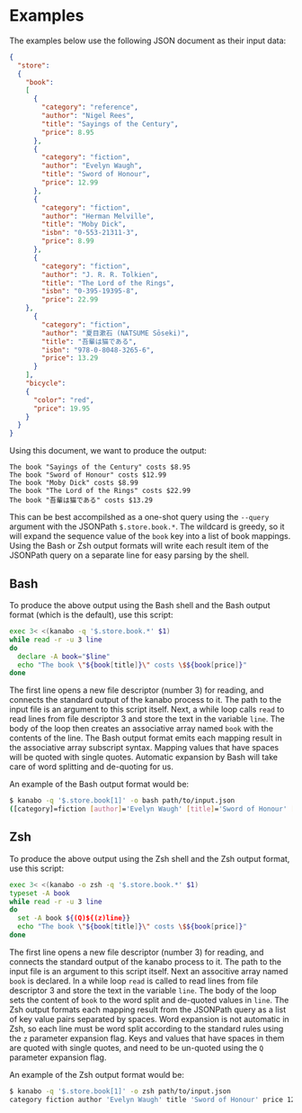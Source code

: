 # Examples

The examples below use the following JSON document as their input data:

```json
{
  "store":
  {
    "book":
    [ 
      {
        "category": "reference",
        "author": "Nigel Rees",
        "title": "Sayings of the Century",
        "price": 8.95
      },
      {
        "category": "fiction",
        "author": "Evelyn Waugh",
        "title": "Sword of Honour",
        "price": 12.99
      },
      {
        "category": "fiction",
        "author": "Herman Melville",
        "title": "Moby Dick",
        "isbn": "0-553-21311-3",
        "price": 8.99
      },
      { 
        "category": "fiction",
        "author": "J. R. R. Tolkien",
        "title": "The Lord of the Rings",
        "isbn": "0-395-19395-8",
        "price": 22.99
    },
      {
        "category": "fiction",
        "author": "夏目漱石 (NATSUME Sōseki)",
        "title": "吾輩は猫である",
        "isbn": "978-0-8048-3265-6",
        "price": 13.29
      }
    ],
    "bicycle":
    {
      "color": "red",
      "price": 19.95
    }
  }
}
```

Using this document, we want to produce the output:

```shell
The book "Sayings of the Century" costs $8.95
The book "Sword of Honour" costs $12.99
The book "Moby Dick" costs $8.99
The book "The Lord of the Rings" costs $22.99
The book "吾輩は猫である" costs $13.29
```

This can be best accompilshed as a one-shot query using the `--query` argument with the JSONPath `$.store.book.*`.  The wildcard is greedy, so it will expand the sequence value of the `book` key into a list of book mappings.  Using the Bash or Zsh output formats will write each result item of the JSONPath query on a separate line for easy parsing by the shell.

## Bash

To produce the above output using the Bash shell and the Bash output format (which is the default), use this script:

```bash
exec 3< <(kanabo -q '$.store.book.*' $1)
while read -r -u 3 line
do
  declare -A book="$line"
  echo "The book \"${book[title]}\" costs \$${book[price]}"
done
```

The first line opens a new file descriptor (number 3) for reading, and connects the standard output of the kanabo process to it.  The path to the input file is an argument to this script itself.  Next, a while loop calls `read` to read lines from file descriptor 3 and store the text in the variable `line`.  The body of the loop then creates an associative array named `book` with the contents of the line.  The Bash output format emits each mapping result in the associative array subscript syntax.  Mapping values that have spaces will be quoted with single quotes.  Automatic expansion by Bash will take care of word splitting and de-quoting for us.

An example of the Bash output format would be:

```bash
$ kanabo -q '$.store.book[1]' -o bash path/to/input.json
([category]=fiction [author]='Evelyn Waugh' [title]='Sword of Honour' [price]=12.99 )
```

## Zsh

To produce the above output using the Zsh shell and the Zsh output format, use this script:

```sh
exec 3< <(kanabo -o zsh -q '$.store.book.*' $1)
typeset -A book
while read -r -u 3 line
do
  set -A book ${(Q)${(z)line}}
  echo "The book \"${book[title]}\" costs \$${book[price]}"
done
```

The first line opens a new file descriptor (number 3) for reading, and connects the standard output of the kanabo process to it.  The path to the input file is an argument to this script itself.  Next an associtive array named `book` is declared.  In a while loop `read` is called to read lines from file descriptor 3 and store the text in the variable `line`.  The body of the loop sets the content of `book` to the word split and de-quoted values in `line`.  The Zsh output formats each mapping result from the JSONPath query as a list of key value pairs separated by spaces.  Word expansion is not automatic in Zsh, so each line must be word split according to the standard rules using the `z` parameter expansion flag.  Keys and values that have spaces in them are quoted with single quotes, and need to be un-quoted using the `Q` parameter expansion flag.

An example of the Zsh output format would be:

```sh
$ kanabo -q '$.store.book[1]' -o zsh path/to/input.json
category fiction author 'Evelyn Waugh' title 'Sword of Honour' price 12.99
```

[home]: https://github.com/kevinbirch/kanabo "project home"
[wiki]: http://en.wikipedia.org/wiki/Kanabō "Wikipedia entry for kanabō"
[mit]: http://www.opensource.org/licenses/ncsa
[license]: https://github.com/kevinbirch/kanabo/blob/master/LICENSE.md "license file"
